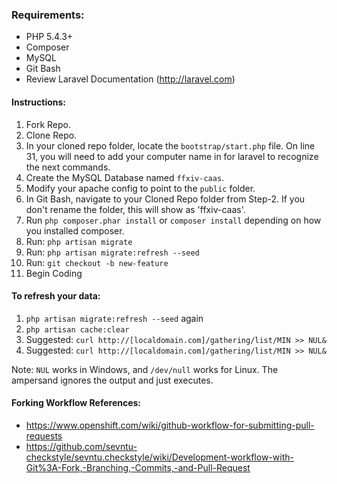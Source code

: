 ### Requirements:
* PHP 5.4.3+
* Composer
* MySQL
* Git Bash
* Review Laravel Documentation (http://laravel.com)

#### Instructions:
1. Fork Repo.
2. Clone Repo.
3. In your cloned repo folder, locate the `bootstrap/start.php` file. On line 31, you will need to add your computer name in for laravel to recognize the next commands.
4. Create the MySQL Database named `ffxiv-caas`.
5. Modify your apache config to point to the `public` folder.
6. In Git Bash, navigate to your Cloned Repo folder from Step-2. If you don't rename the folder, this will show as 'ffxiv-caas'.
7. Run `php composer.phar install` or `composer install` depending on how you installed composer.
8. Run: `php artisan migrate`
9. Run: `php artisan migrate:refresh --seed`
10. Run: `git checkout -b new-feature`
11. Begin Coding

#### To refresh your data:
1. `php artisan migrate:refresh --seed` again
2. `php artisan cache:clear`
3. Suggested: `curl http://[localdomain.com]/gathering/list/MIN >> NUL&`
4. Suggested: `curl http://[localdomain.com]/gathering/list/MIN >> NUL&`

Note: `NUL` works in Windows, and `/dev/null` works for Linux.  The ampersand ignores the output and just executes.

#### Forking Workflow References:
* https://www.openshift.com/wiki/github-workflow-for-submitting-pull-requests
* https://github.com/sevntu-checkstyle/sevntu.checkstyle/wiki/Development-workflow-with-Git%3A-Fork,-Branching,-Commits,-and-Pull-Request

